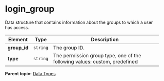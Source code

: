 # login_group

Data structure that contains information about the groups to which a user has access.

|Element|Type|Description|
|-------|----|-----------|
|**group_id** |`string` | The group ID. |
|**type** |`string` | The permission group type, one of the following values: custom, predefined |

**Parent topic:** [Data Types](../data_types/c_datatypes.md)

